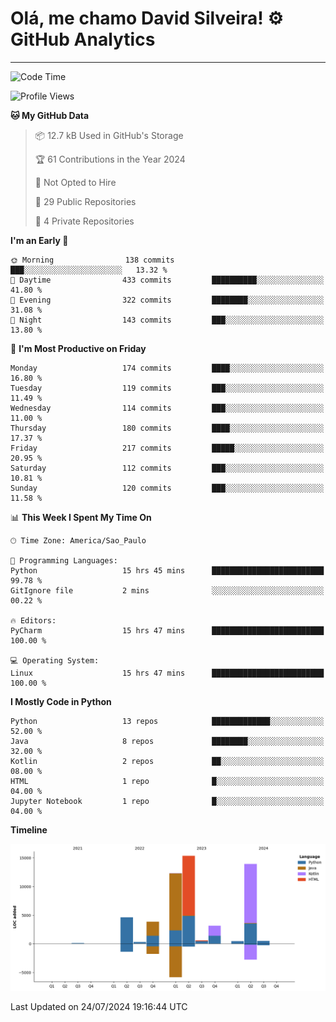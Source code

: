 
# Olá, me chamo David Silveira! ⚙️ GitHub Analytics

---
<!--START_SECTION:waka-->
![Code Time](http://img.shields.io/badge/Code%20Time-167%20hrs%2019%20mins-blue)

![Profile Views](http://img.shields.io/badge/Profile%20Views-24-blue)

**🐱 My GitHub Data** 

> 📦 12.7 kB Used in GitHub's Storage 
 > 
> 🏆 61 Contributions in the Year 2024
 > 
> 🚫 Not Opted to Hire
 > 
> 📜 29 Public Repositories 
 > 
> 🔑 4 Private Repositories 
 > 
**I'm an Early 🐤** 

```text
🌞 Morning                138 commits         ███░░░░░░░░░░░░░░░░░░░░░░   13.32 % 
🌆 Daytime                433 commits         ██████████░░░░░░░░░░░░░░░   41.80 % 
🌃 Evening                322 commits         ████████░░░░░░░░░░░░░░░░░   31.08 % 
🌙 Night                  143 commits         ███░░░░░░░░░░░░░░░░░░░░░░   13.80 % 
```
📅 **I'm Most Productive on Friday** 

```text
Monday                   174 commits         ████░░░░░░░░░░░░░░░░░░░░░   16.80 % 
Tuesday                  119 commits         ███░░░░░░░░░░░░░░░░░░░░░░   11.49 % 
Wednesday                114 commits         ███░░░░░░░░░░░░░░░░░░░░░░   11.00 % 
Thursday                 180 commits         ████░░░░░░░░░░░░░░░░░░░░░   17.37 % 
Friday                   217 commits         █████░░░░░░░░░░░░░░░░░░░░   20.95 % 
Saturday                 112 commits         ███░░░░░░░░░░░░░░░░░░░░░░   10.81 % 
Sunday                   120 commits         ███░░░░░░░░░░░░░░░░░░░░░░   11.58 % 
```


📊 **This Week I Spent My Time On** 

```text
🕑︎ Time Zone: America/Sao_Paulo

💬 Programming Languages: 
Python                   15 hrs 45 mins      █████████████████████████   99.78 % 
GitIgnore file           2 mins              ░░░░░░░░░░░░░░░░░░░░░░░░░   00.22 % 

🔥 Editors: 
PyCharm                  15 hrs 47 mins      █████████████████████████   100.00 % 

💻 Operating System: 
Linux                    15 hrs 47 mins      █████████████████████████   100.00 % 
```

**I Mostly Code in Python** 

```text
Python                   13 repos            █████████████░░░░░░░░░░░░   52.00 % 
Java                     8 repos             ████████░░░░░░░░░░░░░░░░░   32.00 % 
Kotlin                   2 repos             ██░░░░░░░░░░░░░░░░░░░░░░░   08.00 % 
HTML                     1 repo              █░░░░░░░░░░░░░░░░░░░░░░░░   04.00 % 
Jupyter Notebook         1 repo              █░░░░░░░░░░░░░░░░░░░░░░░░   04.00 % 
```



**Timeline**

![Lines of Code chart](https://raw.githubusercontent.com/DavidSilveira80/DavidSilveira80/master/assets/bar_graph.png)


 Last Updated on 24/07/2024 19:16:44 UTC
<!--END_SECTION:waka-->


